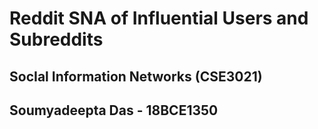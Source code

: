 

# Reddit SNA of Influential Users and Subreddits

 
## SocIal Information Networks (CSE3021)

## Soumyadeepta Das - 18BCE1350



